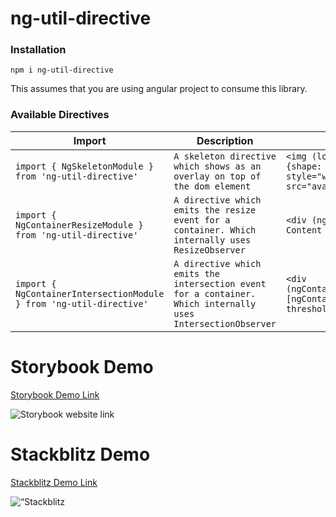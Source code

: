 # ng-util-directive

### Installation

`npm i ng-util-directive`

This assumes that you are using angular project to consume this library.

### Available Directives

| Import                                                              | Description                                                                                                  | Usage                                                                                                                                                                                           |
| ------------------------------------------------------------------- | ------------------------------------------------------------------------------------------------------------ | ----------------------------------------------------------------------------------------------------------------------------------------------------------------------------------------------- |
| `import { NgSkeletonModule } from 'ng-util-directive'`              | `A skeleton directive which shows as an overlay on top of the dom element`                                   | `<img (load)="loading = false" *ngSkeleton="loading; data: {shape: 'circle', size: '100px' }; hideOnLoading: true" style="width: 100px; height: 100px; border-radius: 50%;" src="avatar.svg"/>` |
| `import { NgContainerResizeModule } from 'ng-util-directive'`       | `A directive which emits the resize event for a container. Which internally uses ResizeObserver`             | `<div (ngContainerResize)="handleContainerResize($event)">Some Content </div>`                                                                                                                  |
| `import { NgContainerIntersectionModule } from 'ng-util-directive'` | `A directive which emits the intersection event for a container. Which internally uses IntersectionObserver` | `<div (ngContainerIntersection)="handleContainerIntersection($event)" [ngContainerIntersectionOptions]="{rootMargin: '-200px', threshold: 1, root: rootElement}">Some Content </div>`           |

# Storybook Demo

[Storybook Demo Link](https://ng-util-directive.vercel.app/ "Storybook Link")

<p>
 <img src="https://api.qrserver.com/v1/create-qr-code/?size=150x150&data=https://ng-util-directive.vercel.vercel.app/" alt="Storybook website link"/> 
</p>

# Stackblitz Demo

[Stackblitz Demo Link](https://stackblitz.com/edit/angular-fzwtn5?file=src/main.ts "Stackblitz Link")

<p>
 <img src="https://api.qrserver.com/v1/create-qr-code/?size=150x150&data=https://stackblitz.com/edit/angular-fzwtn5?file=src/main.ts" alt=“Stackblitz website link"/> 
</p>
